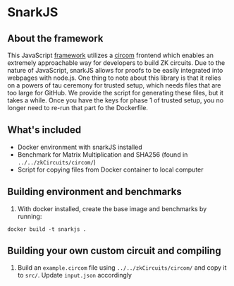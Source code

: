 # SnarkJS

## About the framework
This JavaScript [framework](https://github.com/iden3/snarkjs) utilizes a [circom](https://github.com/iden3/circom) frontend which enables an extremely approachable way for developers to build ZK circuits. Due to the nature of JavaScript, snarkJS allows for proofs to be easily integrated into webpages with node.js. One thing to note about this library is that it relies on a powers of tau ceremony for trusted setup, which needs files that are too large for GitHub. We provide the script for generating these files, but it takes a while. Once you have the keys for phase 1 of trusted setup, you no longer need to re-run that part fo the Dockerfile.


## What's included
- Docker environment with snarkJS installed
- Benchmark for Matrix Multiplication and SHA256 (found in `../../zkCircuits/circom/`)
- Script for copying files from Docker container to local computer

## Building environment and benchmarks

1. With docker installed, create the base image and benchmarks by running:
```
docker build -t snarkjs .
```

## Building your own custom circuit and compiling

1. Build an `example.circom` file using `../../zkCircuits/circom/` and copy it to `src/`. Update `input.json` accordingly
